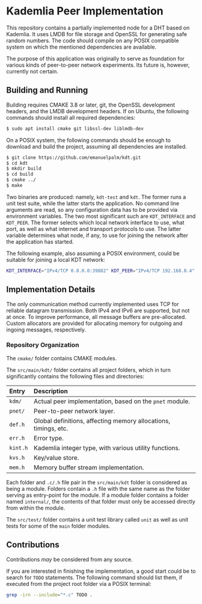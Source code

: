 # Kademlia Peer Implementation

This repository contains a partially implemented node for a DHT based on
Kademlia. It uses LMDB for file storage and OpenSSL for generating safe random
numbers. The code should compile on any POSIX compatible system on which the
mentioned dependencies are available.

The purpose of this application was originally to serve as foundation for
various kinds of peer-to-peer network experiments. Its future is, however,
currently not certain.

## Building and Running

Building requires CMAKE 3.8 or later, git, the OpenSSL development headers,
and the LMDB development headers. If on Ubuntu, the following commands should
install all required dependencies:

```sh
$ sudo apt install cmake git libssl-dev liblmdb-dev
```

On a POSIX system, the following commands should be enough to download and
build the project, assuming all dependencies are installed.

```sh
$ git clone https://github.com/emanuelpalm/kdt.git
$ cd kdt
$ mkdir build
$ cd build
$ cmake ../
$ make
```

Two binaries are produced: namely, `kdt-test` and `kdt`. The former runs a unit
test suite, while the latter starts the application. No command line arguments
are read, so any configuration data has to be provided via environment
variables. The two most significant such are `KDT_INTERFACE` and `KDT_PEER`.
The former selects which local network interface to use, what port, as well as
what internet and transport protocols to use. The latter variable determines
what node, if any, to use for joining the network after the application has
started.

The following example, also assuming a POSIX environment, could be suitable for
joining a local KDT network:

```sh
KDT_INTERFACE="IPv4/TCP 0.0.0.0:39882" KDT_PEER="IPv4/TCP 192.168.0.4" ./kdt
```

## Implementation Details

The only communication method currently implemented uses TCP for reliable
datagram transmission. Both IPv4 and IPv6 are supported, but not at once. To
improve performance, all message buffers are pre-allocated. Custom allocators
are provided for allocating memory for outgoing and ingoing messages,
respectively.

### Repository Organization

The `cmake/` folder contains CMAKE modules.

The `src/main/kdt/` folder contains all project folders, which in turn
significantly contains the following files and directories:

| Entry    | Description                                                     |
|:---------|:----------------------------------------------------------------|
| `kdm/`   | Actual peer implementation, based on the `pnet` module.         |
| `pnet/`  | Peer-to-peer network layer.                                     |
| `def.h`  | Global definitions, affecting memory allocations, timings, etc. |
| `err.h`  | Error type.                                                     |
| `kint.h` | Kademlia integer type, with various utility functions.          |
| `kvs.h`  | Key/value store.                                                |
| `mem.h`  | Memory buffer stream implementation.                            |

Each folder and `.c/.h` file pair in the `src/main/kdt` folder is considered as
being a module. Folders contain a `.h` file with the same name as the folder
serving as entry-point for the module. If a module folder contains a folder
named `internal/`, the contents of that folder must only be accessed directly
from within the module.

The `src/test/` folder contains a unit test library called `unit` as well as
unit tests for some of the `main` folder modules.

## Contributions

Contributions _may_ be considered from any source.

If you are interested in finishing the implementation, a good start could be to
search for `TODO` statements. The following command should list them, if
executed from the project root folder via a POSIX terminal:

```sh
grep -irn --include="*.c" TODO .
```